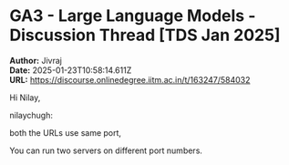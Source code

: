 # GA3 - Large Language Models - Discussion Thread [TDS Jan 2025]

**Author:** Jivraj  
**Date:** 2025-01-23T10:58:14.611Z  
**URL:** https://discourse.onlinedegree.iitm.ac.in/t/163247/584032

Hi Nilay,



 nilaychugh:

both the URLs use same port,


You can run two servers on different port numbers.
